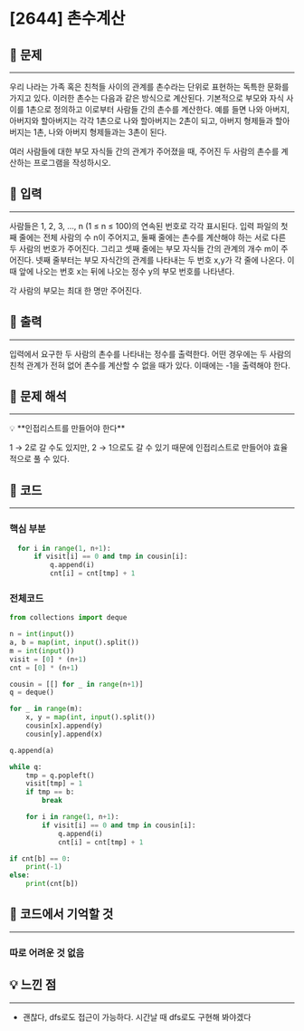 # [2644] 촌수계산

## 📕 문제

---

우리 나라는 가족 혹은 친척들 사이의 관계를 촌수라는 단위로 표현하는 독특한 문화를 가지고 있다. 이러한 촌수는 다음과 같은 방식으로 계산된다. 기본적으로 부모와 자식 사이를 1촌으로 정의하고 이로부터 사람들 간의 촌수를 계산한다. 예를 들면 나와 아버지, 아버지와 할아버지는 각각 1촌으로 나와 할아버지는 2촌이 되고, 아버지 형제들과 할아버지는 1촌, 나와 아버지 형제들과는 3촌이 된다.

여러 사람들에 대한 부모 자식들 간의 관계가 주어졌을 때, 주어진 두 사람의 촌수를 계산하는 프로그램을 작성하시오.

## 📕 입력

---

사람들은 1, 2, 3, …, n (1 ≤ n ≤ 100)의 연속된 번호로 각각 표시된다. 입력 파일의 첫째 줄에는 전체 사람의 수 n이 주어지고, 둘째 줄에는 촌수를 계산해야 하는 서로 다른 두 사람의 번호가 주어진다. 그리고 셋째 줄에는 부모 자식들 간의 관계의 개수 m이 주어진다. 넷째 줄부터는 부모 자식간의 관계를 나타내는 두 번호 x,y가 각 줄에 나온다. 이때 앞에 나오는 번호 x는 뒤에 나오는 정수 y의 부모 번호를 나타낸다.

각 사람의 부모는 최대 한 명만 주어진다.

## 📕 출력

---

입력에서 요구한 두 사람의 촌수를 나타내는 정수를 출력한다. 어떤 경우에는 두 사람의 친척 관계가 전혀 없어 촌수를 계산할 수 없을 때가 있다. 이때에는 -1을 출력해야 한다.

## 📖 문제 해석

---

<aside>
💡 **인접리스트를 만들어야 한다**

</aside>

1 → 2로 갈 수도 있지만, 2 → 1으로도 갈 수 있기 때문에 인접리스트로 만들어야 효율적으로 풀 수 있다.

### 

## 📃 코드

---

### 핵심 부분

```python
  for i in range(1, n+1):
      if visit[i] == 0 and tmp in cousin[i]:
          q.append(i)
          cnt[i] = cnt[tmp] + 1
```

### 전체코드

```python
from collections import deque

n = int(input())
a, b = map(int, input().split())
m = int(input())
visit = [0] * (n+1)
cnt = [0] * (n+1)

cousin = [[] for _ in range(n+1)]
q = deque()

for _ in range(m):
    x, y = map(int, input().split())
    cousin[x].append(y)
    cousin[y].append(x)

q.append(a)

while q:
    tmp = q.popleft()
    visit[tmp] = 1
    if tmp == b:
        break

    for i in range(1, n+1):
        if visit[i] == 0 and tmp in cousin[i]:
            q.append(i)
            cnt[i] = cnt[tmp] + 1

if cnt[b] == 0:
    print(-1)
else:
    print(cnt[b])
```

## 📃 코드에서 기억할 것

---

### 따로 어려운 것 없음

## 💡 느낀 점

---

- 괜찮다, dfs로도 접근이 가능하다. 시간날 때 dfs로도 구현해 봐야겠다